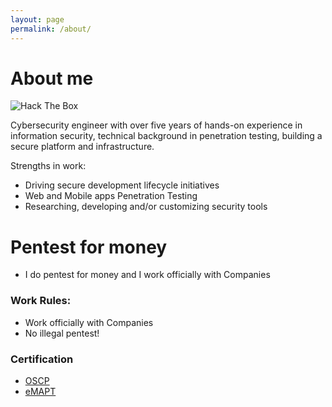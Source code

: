 ```yaml
---
layout: page
permalink: /about/
---
```


<html>
<head>
<meta charset="utf-8">
<title>About me</title>
<link rel="stylesheet" type="text/css" href="https://m1sn1k.github.io/style_about.css">
</head>
<body id="preview">
    <h1 class="code-line" data-line-start=0 data-line-end=1><a id="About_me_0"></a>About me</h1>
    <p class="has-line-data" data-line-start="2" data-line-end="3"><img src="http://www.hackthebox.eu/badge/image/576" alt="Hack The Box"></p>
    <p class="has-line-data" data-line-start="4" data-line-end="5">Cybersecurity engineer with over five years of hands-on experience in information security, technical background in penetration testing, building a secure platform and infrastructure.</p>
    <p class="has-line-data" data-line-start="6" data-line-end="7">Strengths in work:</p>
    <ul>
    <li class="has-line-data" data-line-start="8" data-line-end="9">Driving secure development lifecycle initiatives</li>
    <li class="has-line-data" data-line-start="9" data-line-end="10">Web and Mobile apps Penetration Testing</li>
    <li class="has-line-data" data-line-start="10" data-line-end="12">Researching, developing and/or customizing security tools</li>
    </ul>
    <h1 class="code-line" data-line-start=12 data-line-end=13><a id="Pentest_for_money_12"></a>Pentest for money</h1>
    <ul>
    <li class="has-line-data" data-line-start="14" data-line-end="16">I do pentest for money and I work officially with Companies</li>
    </ul>
    <h3 class="code-line" data-line-start=16 data-line-end=17><a id="Work_Rules_16"></a>Work Rules:</h3>
    <ul>
    <li class="has-line-data" data-line-start="17" data-line-end="18">Work officially with Companies</li>
    <li class="has-line-data" data-line-start="18" data-line-end="20">No illegal pentest!</li>
    </ul>
    <h3 class="code-line" data-line-start=20 data-line-end=21><a id="Certification_20"></a>Certification</h3>
    <ul>
    <li class="has-line-data" data-line-start="22" data-line-end="23"><a href="https://www.offensive-security.com/pwk-oscp/">OSCP</a></li>
    <li class="has-line-data" data-line-start="23" data-line-end="25"><a href="https://elearnsecurity.com/product/emapt-certification/">eMAPT</a></li>
    </ul>
</body>
</html>